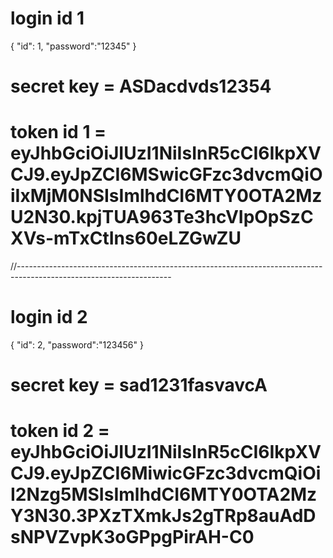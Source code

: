 # login id 1
{
    "id": 1,
    "password":"12345"
}

# secret key = ASDacdvds12354

# token id 1 = eyJhbGciOiJIUzI1NiIsInR5cCI6IkpXVCJ9.eyJpZCI6MSwicGFzc3dvcmQiOiIxMjM0NSIsImlhdCI6MTY0OTA2MzU2N30.kpjTUA963Te3hcVIpOpSzCXVs-mTxCtIns60eLZGwZU


//--------------------------------------------------------------------------------------------------------------------

# login id 2
{
    "id": 2,
    "password":"123456"
}

# secret key = sad1231fasvavcA

# token id 2 = eyJhbGciOiJIUzI1NiIsInR5cCI6IkpXVCJ9.eyJpZCI6MiwicGFzc3dvcmQiOiI2Nzg5MSIsImlhdCI6MTY0OTA2MzY3N30.3PXzTXmkJs2gTRp8auAdDsNPVZvpK3oGPpgPirAH-C0